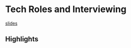 # Tech Roles and Interviewing


[slides](https://dpi-we.github.io/tech-roles-interviewing)

## Highlights
